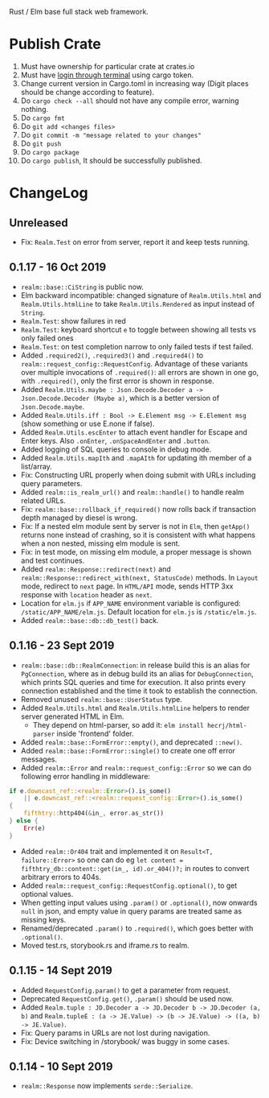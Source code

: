 Rust / Elm base full stack web framework.

# Publish Crate

1. Must have ownership for particular crate at crates.io
2. Must have [login through terminal] using cargo token.
3. Change current version in Cargo.toml in increasing way (Digit places should be
   change according to feature).
4. Do `cargo check --all` should not have any compile error, warning nothing.
5. Do `cargo fmt`
6. Do `git add <changes files>`
7. Do `git commit -m "message related to your changes"`
8. Do `git push`
9. Do `cargo package`
10. Do `cargo publish`, It should be successfully published.


[login through terminal]: https://doc.rust-lang.org/cargo/reference/publishing.html


# ChangeLog

## Unreleased

- Fix: `Realm.Test` on error from server, report it and keep tests running.

## 0.1.17 - 16 Oct 2019

- `realm::base::CiString` is public now.
- Elm backward incompatible: changed signature of `Realm.Utils.html` and
  `Realm.Utils.htmlLine` to take `Realm.Utils.Rendered` as input instead of `String`.
- `Realm.Test`: show failures in red
- `Realm.Test`: keyboard shortcut `e` to toggle between showing all tests vs only
  failed ones
- `Realm.Test`: on test completion narrow to only failed tests if test failed.
- Added `.required2()`, `.required3()` and `.required4()` to
  `realm::request_config::RequestConfig`. Advantage of these variants over multiple
  invocations of `.required()`: all errors are shown in one go, with `.required()`, only
  the first error is shown in response.
- Added `Realm.Utils.maybe : Json.Decode.Decoder a -> Json.Decode.Decoder (Maybe a)`,
  which is a better version of `Json.Decode.maybe`.
- Added `Realm.Utils.iff : Bool -> E.Element msg -> E.Element msg` (show something or
  use E.none if false).
- Added `Realm.Utils.escEnter` to attach event handler for Escape and Enter keys. Also
  `.onEnter`, `.onSpaceAndEnter` and `.button`.
- Added logging of SQL queries to console in debug mode.
- Added `Realm.Utils.mapIth` and `.mapAIth` for updating ith member of a list/array.
- Fix: Constructing URL properly when doing submit with URLs including query parameters.
- Added `realm::is_realm_url()` and `realm::handle()` to handle realm related URLs.
- Fix: `realm::base::rollback_if_required()` now rolls back if transaction depth managed
  by diesel is wrong.
- Fix: If a nested elm module sent by server is not in `Elm`, then `getApp()` returns
  none instead of crashing, so it is consistent with what happens when a non nested,
  missing elm module is sent.
- Fix: in test mode, on missing elm module, a proper message is shown and
  test continues.
- Added `realm::Response::redirect(next)` and `realm::Response::redirect_with(next,
  StatusCode)` methods. In `Layout` mode, redirect to `next` page. In `HTML/API` mode,
  sends HTTP 3xx response with `location` header as `next`.
- Location for `elm.js` if `APP_NAME` environment variable is configured:
  `/static/APP_NAME/elm.js`. Default location for `elm.js` is `/static/elm.js`.
- Added `realm::base::db::db_test()` back.

## 0.1.16 - 23 Sept 2019

- `realm::base::db::RealmConnection`: in release build this is an alias for
  `PgConnection`, where as in debug build its an alias for `DebugConnection`, which
  prints SQL queries and time for execution. It also prints every connection
  established and the time it took to establish the connection.
- Removed unused `realm::base::UserStatus` type.
- Added `Realm.Utils.html` and `Realm.Utils.htmlLine` helpers to render server generated
  HTML in Elm.
  - They depend on html-parser, so add it: `elm install hecrj/html-parser` inside
    'frontend' folder.
- Added `realm::base::FormError::empty()`, and deprecated `::new()`.
- Added `realm::base::FormError::single()` to create one off error messages.
- Added `realm::Error` and `realm::request_config::Error` so we can do following error
  handling in middleware:

```rust
if e.downcast_ref::<realm::Error>().is_some()
    || e.downcast_ref::<realm::request_config::Error>().is_some()
{
    fifthtry::http404(&in_, error.as_str())
} else {
    Err(e)
}
```

- Added `realm::Or404` trait and implemented it on `Result<T, failure::Error>` so one
  can do eg `let content = fifthtry_db::content::get(in_, id).or_404()?;` in routes to
  convert arbitrary errors to 404s.
- Added `realm::request_config::RequestConfig.optional()`, to get optional values.
- When getting input values using `.param()` or `.optional()`, now onwards `null` in
  json, and empty value in query params are treated same as missing keys.
- Renamed/deprecated `.param()` to `.required()`, which goes better with `.optional()`.
- Moved test.rs, storybook.rs and iframe.rs to realm.

## 0.1.15 - 14 Sept 2019

- Added `RequestConfig.param()` to get a parameter from request.
- Deprecated `RequestConfig.get()`, `.param()` should be used now.
- Added `Realm.tuple : JD.Decoder a -> JD.Decoder b -> JD.Decoder (a, b)` and
  `Realm.tupleE : (a -> JE.Value) -> (b -> JE.Value) -> ((a, b) -> JE.Value)`.
- Fix: Query params in URLs are not lost during navigation.
- Fix: Device switching in /storybook/ was buggy in some cases.


## 0.1.14 - 10 Sept 2019

- `realm::Response` now implements `serde::Serialize`.
